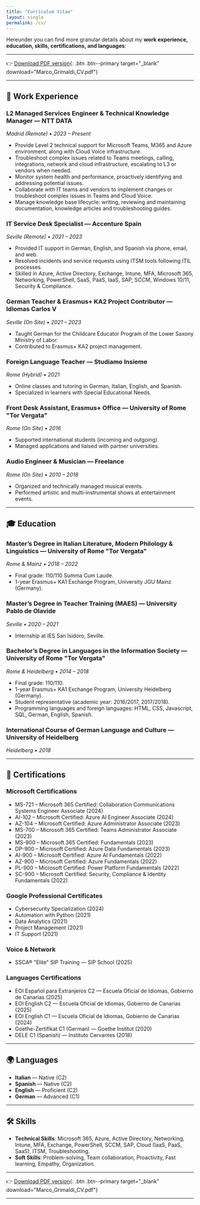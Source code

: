```yaml
---
title: "Curriculum Vitae"
layout: single
permalink: /cv/
---
```


Hereunder you can find more granular details about my **work experience, education, skills, certifications, and languages**: 

---

👉 [Download PDF version](/assets/marco-cv-aug25.pdf){: .btn .btn--primary target="_blank" download="Marco_Grimaldi_CV.pdf"}

---

## 💼 Work Experience

### L2 Managed Services Engineer & Technical Knowledge Manager — NTT DATA  
*Madrid (Remote)* • *2023 – Present*  
- Provide Level 2 technical support for Microsoft Teams, M365 and Azure environment, along with Cloud Voice infrastructure.  
- Troubleshoot complex issues related to Teams meetings, calling, integrations, network and cloud infrastructure, escalating to L3 or vendors when needed.  
- Monitor system health and performance, proactively identifying and addressing potential issues.  
- Collaborate with IT teams and vendors to implement changes or troubleshoot complex issues in Teams and Cloud Voice.  
- Manage knowledge base lifecycle: writing, reviewing and maintaining documentation, knowledge articles and troubleshooting guides.  

### IT Service Desk Specialist — Accenture Spain  
*Seville (Remote)* • *2021 – 2023*  
- Provided IT support in German, English, and Spanish via phone, email, and web.  
- Resolved incidents and service requests using ITSM tools following ITIL processes.  
- Skilled in Azure, Active Directory, Exchange, Intune, MFA, Microsoft 365, Networking, PowerShell, SaaS, PaaS, IaaS, SAP, SCCM, Windows 10/11, Security & Compliance.  

### German Teacher & Erasmus+ KA2 Project Contributor — Idiomas Carlos V  
*Seville (On Site)* • *2021 – 2023*  
- Taught German for the Childcare Educator Program of the Lower Saxony Ministry of Labor.  
- Contributed to Erasmus+ KA2 project management.  

### Foreign Language Teacher — Studiamo Insieme  
*Rome (Hybrid)* • *2021*  
- Online classes and tutoring in German, Italian, English, and Spanish.  
- Specialized in learners with Special Educational Needs.  

### Front Desk Assistant, Erasmus+ Office — University of Rome "Tor Vergata"  
*Rome (On Site)* • *2016*  
- Supported international students (incoming and outgoing).  
- Managed applications and liaised with partner universities.  

### Audio Engineer & Musician — Freelance  
*Rome (On Site)* • *2010 – 2018*  
- Organized and technically managed musical events.  
- Performed artistic and multi-instrumental shows at entertainment events.  

---

## 🎓 Education

### Master’s Degree in Italian Literature, Modern Philology & Linguistics — University of Rome "Tor Vergata"  
*Rome & Mainz* • *2018 – 2022*  
- Final grade: 110/110 Summa Cum Laude.  
- 1-year Erasmus+ KA1 Exchange Program, University JGU Mainz (Germany).  

### Master’s Degree in Teacher Training (MAES) — University Pablo de Olavide  
*Seville* • *2020 – 2021*  
- Internship at IES San Isidoro, Seville.  

### Bachelor’s Degree in Languages in the Information Society — University of Rome "Tor Vergata"  
*Rome & Heidelberg* • *2014 – 2018*  
- Final grade: 110/110.  
- 1-year Erasmus+ KA1 Exchange Program, University Heidelberg (Germany).  
- Student representative (academic year: 2016/2017, 2017/2018).  
- Programming languages and foreign languages: HTML, CSS, Javascript, SQL, German, English, Spanish.  

### International Course of German Language and Culture — University of Heidelberg  
*Heidelberg* • *2018*  

---

## 📜 Certifications

### Microsoft Certifications  
- MS-721 – Microsoft 365 Certified: Collaboration Communications Systems Engineer Associate (2024)  
- AI-102 – Microsoft Certified: Azure AI Engineer Associate (2024)  
- AZ-104 – Microsoft Certified: Azure Administrator Associate (2023)  
- MS-700 – Microsoft 365 Certified: Teams Administrator Associate (2023)  
- MS-900 – Microsoft 365 Certified: Fundamentals (2023)  
- DP-900 – Microsoft Certified: Azure Data Fundamentals (2023)  
- AI-900 – Microsoft Certified: Azure AI Fundamentals (2022)  
- AZ-900 – Microsoft Certified: Azure Fundamentals (2022)  
- PL-900 – Microsoft Certified: Power Platform Fundamentals (2022)  
- SC-900 – Microsoft Certified: Security, Compliance & Identity Fundamentals (2022)  

### Google Professional Certificates  
- Cybersecurity Specialization (2024)  
- Automation with Python (2021)  
- Data Analytics (2021)  
- Project Management (2021)  
- IT Support (2021)  

### Voice & Network  
- SSCA® "Elite" SIP Training — SIP School (2025)  

### Languages Certifications  
- EOI Español para Extranjeros C2 — Escuela Oficial de Idiomas, Gobierno de Canarias (2025)  
- EOI English C2 — Escuela Oficial de Idiomas, Gobierno de Canarias (2025)  
- EOI English C1 — Escuela Oficial de Idiomas, Gobierno de Canarias (2024)  
- Goethe-Zertifikat C1 (German) — Goethe Institut (2020)  
- DELE C1 (Spanish) — Instituto Cervantes (2018)  

---

## 🌍 Languages

- **Italian** — Native (C2)
- **Spanish** — Native (C2)
- **English** — Proficient (C2)
- **German** — Advanced (C1)

---

## 🛠 Skills

- **Technical Skills**: Microsoft 365, Azure, Active Directory, Networking, Intune, MFA, Exchange, PowerShell, SCCM, SAP, Cloud (IaaS, PaaS, SaaS), ITSM, Troubleshooting.  
- **Soft Skills**: Problem-solving, Team collaboration, Proactivity, Fast learning, Empathy, Organization.  

---

👉 [Download PDF version](/assets/marco-cv-aug25.pdf){: .btn .btn--primary target="_blank" download="Marco_Grimaldi_CV.pdf"}

---
